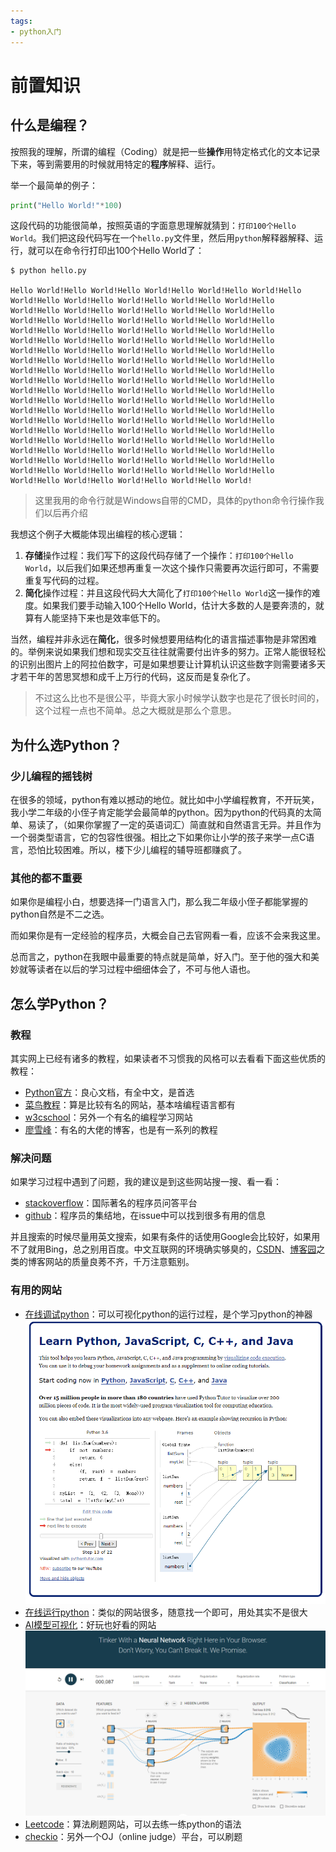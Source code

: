```yaml
---
tags:
- python入门
---
```


# 前置知识

## 什么是编程？

按照我的理解，所谓的编程（Coding）就是把一些**操作**用特定格式化的文本记录下来，等到需要用的时候就用特定的**程序**解释、运行。

举一个最简单的例子：
```python
print("Hello World!"*100)
```
这段代码的功能很简单，按照英语的字面意思理解就猜到：`打印100个Hello World`。我们把这段代码写在一个`hello.py`文件里，然后用`python`解释器解释、运行，就可以在命令行打印出100个Hello World了：

<div class="console">

```console title=""
$ python hello.py

Hello World!Hello World!Hello World!Hello World!Hello World!Hello World!Hello World!Hello World!Hello World!Hello World!Hello World!Hello World!Hello World!Hello World!Hello World!Hello World!Hello World!Hello World!Hello World!Hello World!Hello World!Hello World!Hello World!Hello World!Hello World!Hello World!Hello World!Hello World!Hello World!Hello World!Hello World!Hello World!Hello World!Hello World!Hello World!Hello World!Hello World!Hello World!Hello World!Hello World!Hello World!Hello World!Hello World!Hello World!Hello World!Hello World!Hello World!Hello World!Hello World!Hello World!Hello World!Hello World!Hello World!Hello World!Hello World!Hello World!Hello World!Hello World!Hello World!Hello World!Hello World!Hello World!Hello World!Hello World!Hello World!Hello World!Hello World!Hello World!Hello World!Hello World!Hello World!Hello World!Hello World!Hello World!Hello World!Hello World!Hello World!Hello World!Hello World!Hello World!Hello World!Hello World!Hello World!Hello World!Hello World!Hello World!Hello World!Hello World!Hello World!Hello World!Hello World!Hello World!Hello World!Hello World!Hello World!Hello World!Hello World!Hello World!Hello World!Hello World!
```

</div>

> 这里我用的命令行就是Windows自带的CMD，具体的python命令行操作我们以后再介绍

我想这个例子大概能体现出编程的核心逻辑：

1. **存储**操作过程：我们写下的这段代码存储了一个操作：`打印100个Hello World`，以后我们如果还想再重复一次这个操作只需要再次运行即可，不需要重复写代码的过程。
2. **简化**操作过程：并且这段代码大大简化了`打印100个Hello World`这一操作的难度。如果我们要手动输入100个Hello World，估计大多数的人是要奔溃的，就算有人能坚持下来也是效率低下的。

当然，编程并非永远在**简化**，很多时候想要用结构化的语言描述事物是非常困难的。举例来说如果我们想和现实交互往往就需要付出许多的努力。正常人能很轻松的识别出图片上的阿拉伯数字，可是如果想要让计算机认识这些数字则需要诸多天才若干年的苦思冥想和成千上万行的代码，这反而是复杂化了。
> 不过这么比也不是很公平，毕竟大家小时候学认数字也是花了很长时间的，这个过程一点也不简单。总之大概就是那么个意思。
## 为什么选Python？
### 少儿编程的摇钱树
在很多的领域，python有难以撼动的地位。就比如中小学编程教育，不开玩笑，我小学二年级的小侄子肯定能学会最简单的python。因为python的代码真的太简单、易读了，（如果你掌握了一定的英语词汇）简直就和自然语言无异。并且作为一个弱类型语言，它的包容性很强。相比之下如果你让小学的孩子来学一点C语言，恐怕比较困难。所以，楼下少儿编程的辅导班都赚疯了。

### 其他的都不重要
如果你是编程小白，想要选择一门语言入门，那么我二年级小侄子都能掌握的python自然是不二之选。

而如果你是有一定经验的程序员，大概会自己去官网看一看，应该不会来我这里。

总而言之，python在我眼中最重要的特点就是简单，好入门。至于他的强大和美妙就等读者在以后的学习过程中细细体会了，不可与他人语也。

## 怎么学Python？
### 教程
其实网上已经有诸多的教程，如果读者不习惯我的风格可以去看看下面这些优质的教程：

- [Python官方](https://docs.python.org/zh-cn/3/tutorial/index.html)：良心文档，有全中文，是首选
- [菜鸟教程](https://www.runoob.com/python3/python3-tutorial.html)：算是比较有名的网站，基本啥编程语言都有
- [w3cschool](https://www.w3cschool.cn/python3/)：另外一个有名的编程学习网站
- [廖雪峰](https://www.liaoxuefeng.com/wiki/1016959663602400)：有名的大佬的博客，也是有一系列的教程

### 解决问题
如果学习过程中遇到了问题，我的建议是到这些网站搜一搜、看一看：

- [stackoverflow](https://stackoverflow.com/)：国际著名的程序员问答平台
- [github](https://github.com)：程序员的集结地，在issue中可以找到很多有用的信息

并且搜索的时候尽量用英文搜索，如果有条件的话使用Google会比较好，如果用不了就用Bing，总之别用百度。中文互联网的环境确实够臭的，[CSDN](https://www.csdn.net/)、[博客园](https://www.cnblogs.com/)之类的博客网站的质量良莠不齐，千万注意甄别。

### 有用的网站

- [在线调试python](https://pythontutor.com/)：可以可视化python的运行过程，是个学习python的神器
![image-20230115153128700](assets/image-20230115153128700.png)
- [在线运行python](https://www.w3cschool.cn/tryrun/runcode?lang=python3)：类似的网站很多，随意找一个即可，用处其实不是很大
- [AI模型可视化](http://playground.tensorflow.org/)：好玩也好看的网站
![image-20230115153722455](assets/image-20230115153722455.png)
- [Leetcode](https://leetcode.com/)：算法刷题网站，可以去练一练python的语法
- [checkio](https://checkio.org/)：另外一个OJ（online judge）平台，可以刷题
